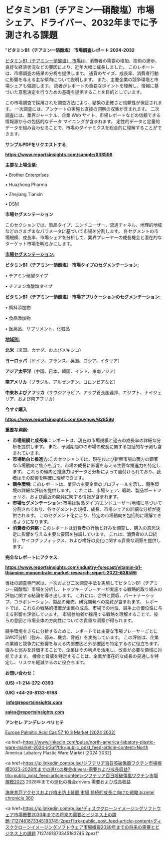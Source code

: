 # ビタミンB1（チアミン一硝酸塩）市場シェア、ドライバー、2032年までに予測される課題

"<strong>ビタミンB1（チアミン一硝酸塩） 市場調査レポート 2024-2032</strong>

<a href=https://www.reportsinsights.com/sample/638596>ビタミンB1（チアミン一硝酸塩） 市場</a>は、消費者の需要の増加、技術の進歩、良好な経済状況などの要因により、近年大幅に成長しました。 このレポートは、市場調査の結果の分析を提供します。 通貨のサイズ、成長率、消費者行動に影響を与える主な傾向について説明します。 また、主要企業の競争環境と市場シェアも強調します。 読者がレポートの重要なポイントを理解し、情報に基づいた意思決定を行うための基礎を提供することを目的としています。

この市場調査で採用された調査方法により、結果の正確さと信頼性が保証されます。 一次調査には、アンケートの実施と直接の洞察の収集が含まれます。 二次調査には、業界ジャーナル、企業 Web サイト、市場レポートなどの信頼できる情報源からの包括的なデータ マイニングが含まれます。 定性的データと定量的データを組み合わせることで、市場のダイナミクスを総合的に理解することができます。

<strong><b>サンプルPDFをリクエストする</b></strong>

<a href=https://www.reportsinsights.com/sample/638596><strong><u>https://www.reportsinsights.com/sample/638596</u></strong></a>

<strong>主要な上場企業:</strong>

• Brother Enterprises

• Huazhong Pharma

• Zhejiang Tianxin

• DSM

<strong>市場セグメンテーション</strong>

このセクションでは、製品タイプ、エンドユーザー、流通チャネル、地理的地域などのさまざまなパラメータに基づいて市場を分割します。 各セグメントの市場規模、成長率、市場シェアを分析して、業界プレーヤーの成長機会と潜在的なターゲット市場を明らかにします。

<strong><u>市場セグメンテーション</u></strong><strong><u>:</u></strong>

<strong>ビタミンB1（チアミン一硝酸塩） 市場タイプのセグメンテーション:</strong>

• チアミン硝酸タイプ

• チアミン塩酸塩タイプ

<strong>ビタミンB1（チアミン一硝酸塩） 市場アプリケーションのセグメンテーション:</strong>

• 飼料添加物

• 食品添加物

• 医薬品、サプリメント、化粧品

<strong><u>地域別</u></strong><strong><u>:</u></strong>

<strong>北米</strong>（米国、カナダ、およびメキシコ）

<strong>ヨーロッパ</strong>（ドイツ、フランス、英国、ロシア、イタリア）

<strong>アジア太平洋</strong>（中国、日本、韓国、インド、東南アジア）

<strong>南アメリカ</strong>（ブラジル、アルゼンチン、コロンビアなど）

<strong>中東およびアフリカ</strong>（サウジアラビア、アラブ首長国連邦、エジプト、ナイジェリア、および南アフリカ）

<strong>今すぐ購入</strong>

<a href=https://www.reportsinsights.com/buynow/638596><strong><u>https://www.reportsinsights.com/buynow/638596</u></strong></a>

<strong>重要な洞察:</strong>
<ul>
  <li><strong>市場規模と成長率：</strong>レポートは、現在の市場規模と過去の成長率の詳細な分析を提供します。 また、予測期間中の市場の成長に関する包括的な予測も含まれています。</li>
  <li><strong>市場動向と推進力:</strong>このセクションでは、現在および新興市場の両方の顕著な市場動向に焦点を当て、市場の成長に影響を与える主要な推進力を特定します。 これらの傾向と推進力はデータと分析によって裏付けられており、読者はその影響を明確に理解できます。</li>
  <li><strong>競争環境</strong>: このレポートは、業界の主要企業のプロフィールを示し、競争環境の詳細な評価を提供します。 これには、市場シェア、戦略、製品ポートフォリオ、および最近の開発に関する情報が含まれます。</li>
  <li><strong>市場セグメンテーション: </strong>市場は製品タイプ/エンドユーザー/地域に基づいて分割されており、各セグメントの規模、成長、市場シェアの詳細な分析が提供されます。 このセグメント化により、特定の市場動向を包括的に理解できるようになります。</li>
  <li><strong>消費者の洞察 : </strong>このレポートは消費者の行動と好みを調査し、購入の意思決定に影響を与える主要な要因を強調しています。 これは、消費者の人口統計、サイコグラフィックス、および嗜好の変化に関する貴重な洞察を提供します。</li>
</ul>
<strong>完全なレポートにアクセス:</strong>

<a href=https://www.reportsinsights.com/industry-forecast/vitamin-b1-thiamine-mononitrate-market-research-report-2022-638596><strong><u><b>https://www.reportsinsights.com/industry-forecast/vitamin-b1-thiamine-mononitrate-market-research-report-2022-638596</b></u></strong></a>

当社の調査専門家は、一次および二次調査手法を実施してビタミンB1（チアミン一硝酸塩）市場を分析し、トップキープレーヤーが実施する戦略的取り組みの評価に関する結論を導き出します。 これには、合併と買収、パートナーシップ、コラボレーション、製品の発売、研究開発への投資が含まれます。 レポートでは、これらの戦略的措置が企業の成長、市場での地位、競争上の優位性に与える影響を評価しています。 市場参加者が採用する戦略を理解することで、彼らの意図と市場全体の方向性についての貴重な洞察が得られます。

競争環境をさらに分析するために、レポートでは主要な市場プレーヤーごとにSWOT分析（強み、弱み、機会、脅威）を実施しています。 この評価は、企業の業績と競争力に影響を与える内部要因と外部要因を特定するのに役立ちます。 強みと弱みを評価することで、企業はその利点を活用し、改善が必要な領域に対処できます。 機会と脅威を特定することは、企業が潜在的な成長の見通しを特定し、リスクを軽減するのに役立ちます。

<strong>お問い合わせ：</strong>

<strong>(US) +1-214-272-0393</strong>

<strong>(UK) +44-20-8133-9198</strong>

<strong> </strong><a href=info@reportsinsights.com><strong><u>info@reportsinsights.com</u></strong></a>

<a href=sales@reportsinsights.com><strong><u>sales@reportsinsights.com</u></strong></a>

<strong>アンセレ アンデレン ベリヒテ</strong>

<a href=https://www.linkedin.com/pulse/europe-palmitic-acid-cas-57-10-3-markets-ty8uf/>Europe Palmitic Acid Cas 57 10 3 Market [2024 2032]</a>

<a href=https://www.linkedin.com/pulse/north-america-labatory-plastic-ware-market-2024-jr3uf?trk=public_post_feed-article-content>North America Labatory Plastic Ware Market [2024 2032]</a>

<a href=https://jp.linkedin.com/pulse/ジフテリア百日咳破傷風ワクチン市場規模2023-2028年までの進化の機会drivers-需要および成長収益?trk=public_post_feed-article-content>ジフテリア百日咳破傷風ワクチン市場規模2023 2028年までの進化の機会drivers 需要および成長収益</a>

<a href=https://www.linkedin.com/pulse/海底井戸アクセスおよび噴出防止装置-市場-持続的成長に向けた戦略-bizintel-chronicle-360/>海底井戸アクセスおよび噴出防止装置 市場 持続的成長に向けた戦略 bizintel chronicle 360</a>

<a href=https://jp.linkedin.com/pulse/ディスククローンイメージングソフトウェア市場概要2030年までの将来の需要とビジネス上の課題-7127481873345183745-2pezf?trk=public_post_feed-article-content>ディスククローンイメージングソフトウェア市場概要2030年までの将来の需要とビジネス上の課題 7127481873345183745 2pezf</a>"
